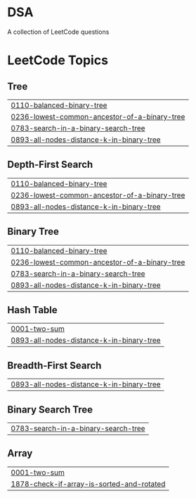 # DSA
A collection of LeetCode questions 

<!---LeetCode Topics Start-->
# LeetCode Topics
## Tree
|  |
| ------- |
| [0110-balanced-binary-tree](https://github.com/abhhinavgupta/DSA/tree/master/0110-balanced-binary-tree) |
| [0236-lowest-common-ancestor-of-a-binary-tree](https://github.com/abhhinavgupta/DSA/tree/master/0236-lowest-common-ancestor-of-a-binary-tree) |
| [0783-search-in-a-binary-search-tree](https://github.com/abhhinavgupta/DSA/tree/master/0783-search-in-a-binary-search-tree) |
| [0893-all-nodes-distance-k-in-binary-tree](https://github.com/abhhinavgupta/DSA/tree/master/0893-all-nodes-distance-k-in-binary-tree) |
## Depth-First Search
|  |
| ------- |
| [0110-balanced-binary-tree](https://github.com/abhhinavgupta/DSA/tree/master/0110-balanced-binary-tree) |
| [0236-lowest-common-ancestor-of-a-binary-tree](https://github.com/abhhinavgupta/DSA/tree/master/0236-lowest-common-ancestor-of-a-binary-tree) |
| [0893-all-nodes-distance-k-in-binary-tree](https://github.com/abhhinavgupta/DSA/tree/master/0893-all-nodes-distance-k-in-binary-tree) |
## Binary Tree
|  |
| ------- |
| [0110-balanced-binary-tree](https://github.com/abhhinavgupta/DSA/tree/master/0110-balanced-binary-tree) |
| [0236-lowest-common-ancestor-of-a-binary-tree](https://github.com/abhhinavgupta/DSA/tree/master/0236-lowest-common-ancestor-of-a-binary-tree) |
| [0783-search-in-a-binary-search-tree](https://github.com/abhhinavgupta/DSA/tree/master/0783-search-in-a-binary-search-tree) |
| [0893-all-nodes-distance-k-in-binary-tree](https://github.com/abhhinavgupta/DSA/tree/master/0893-all-nodes-distance-k-in-binary-tree) |
## Hash Table
|  |
| ------- |
| [0001-two-sum](https://github.com/abhhinavgupta/DSA/tree/master/0001-two-sum) |
| [0893-all-nodes-distance-k-in-binary-tree](https://github.com/abhhinavgupta/DSA/tree/master/0893-all-nodes-distance-k-in-binary-tree) |
## Breadth-First Search
|  |
| ------- |
| [0893-all-nodes-distance-k-in-binary-tree](https://github.com/abhhinavgupta/DSA/tree/master/0893-all-nodes-distance-k-in-binary-tree) |
## Binary Search Tree
|  |
| ------- |
| [0783-search-in-a-binary-search-tree](https://github.com/abhhinavgupta/DSA/tree/master/0783-search-in-a-binary-search-tree) |
## Array
|  |
| ------- |
| [0001-two-sum](https://github.com/abhhinavgupta/DSA/tree/master/0001-two-sum) |
| [1878-check-if-array-is-sorted-and-rotated](https://github.com/abhhinavgupta/DSA/tree/master/1878-check-if-array-is-sorted-and-rotated) |
<!---LeetCode Topics End-->
